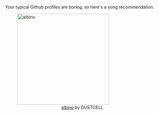 Your typical Github profiles are boring, so here's a song recommendation.
<figure><img width="300" height="300" src="https://i.scdn.co/image/ab67616d0000b273053503b6ecb3316c49f291a0" alt="albino" /><figcaption align="center"><a href="https://open.spotify.com/track/67h1QTPhR8hd6z2yVLIbZn" target="_blank">albino</a> by DUSTCELL</figcaption></figure>
